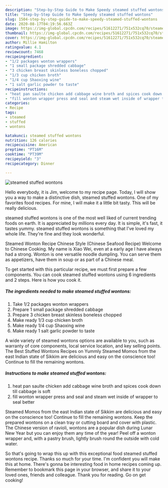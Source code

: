 ```yaml
---
description: "Step-by-Step Guide to Make Speedy steamed stuffed wontons"
title: "Step-by-Step Guide to Make Speedy steamed stuffed wontons"
slug: 1504-step-by-step-guide-to-make-speedy-steamed-stuffed-wontons
date: 2020-08-17T04:19:56.663Z
image: https://img-global.cpcdn.com/recipes/51612271/751x532cq70/steamed-stuffed-wontons-recipe-main-photo.jpg
thumbnail: https://img-global.cpcdn.com/recipes/51612271/751x532cq70/steamed-stuffed-wontons-recipe-main-photo.jpg
cover: https://img-global.cpcdn.com/recipes/51612271/751x532cq70/steamed-stuffed-wontons-recipe-main-photo.jpg
author: Millie Hamilton
ratingvalue: 4.1
reviewcount: 7468
recipeingredient:
- "1/2 packages wonton wrappers"
- "1 small package shredded cabbage"
- "3 chicken breast skinless boneless chopped"
- "1/3 cup chicken broth"
- "1/4 cup Shaoxing wine"
- "1 salt garlic powder to taste"
recipeinstructions:
- "heat pan saulte chicken add cabbage wine broth and spices cook down till cabbage is soft"
- "fill wonton wrapper press and seal and steam wet inside of wrapper to seal better"
categories:
- Recipe
tags:
- steamed
- stuffed
- wontons

katakunci: steamed stuffed wontons 
nutrition: 126 calories
recipecuisine: American
preptime: "PT16M"
cooktime: "PT39M"
recipeyield: "3"
recipecategory: Dinner

---
```



![steamed stuffed wontons](https://img-global.cpcdn.com/recipes/51612271/751x532cq70/steamed-stuffed-wontons-recipe-main-photo.jpg)

Hello everybody, it is Jim, welcome to my recipe page. Today, I will show you a way to make a distinctive dish, steamed stuffed wontons. One of my favorites food recipes. For mine, I will make it a little bit tasty. This will be really delicious.

steamed stuffed wontons is one of the most well liked of current trending foods on earth. It is appreciated by millions every day. It is simple, it's fast, it tastes yummy. steamed stuffed wontons is something that I've loved my whole life. They're fine and they look wonderful.

Steamed Wonton Recipe Chinese Style (Chinese Seafood Recipe) Welcome to Chinese Cooking. My name is Xiao Wei, even at a early age I have always had a strong. Wonton is one versatile noodle dumpling. You can serve them as appetizers, have them in soup or as part of a Chinese meal.


To get started with this particular recipe, we must first prepare a few components. You can cook steamed stuffed wontons using 6 ingredients and 2 steps. Here is how you cook it.

<!--inarticleads1-->

##### The ingredients needed to make steamed stuffed wontons:

1. Take 1/2 packages wonton wrappers
1. Prepare 1 small package shredded cabbage
1. Prepare 3 chicken breast skinless boneless chopped
1. Make ready 1/3 cup chicken broth
1. Make ready 1/4 cup Shaoxing wine
1. Make ready 1 salt garlic powder to taste


A wide variety of steamed wontons options are available to you, such as warranty of core components, local service location, and key selling points. The Best Stuffed Wontons Recipes on Yummly Steamed Momos from the east Indian state of Sikkim are delicious and easy on the conscience too! Continue to fill the remaining wontons. 

<!--inarticleads2-->

##### Instructions to make steamed stuffed wontons:

1. heat pan saulte chicken add cabbage wine broth and spices cook down till cabbage is soft
1. fill wonton wrapper press and seal and steam wet inside of wrapper to seal better


Steamed Momos from the east Indian state of Sikkim are delicious and easy on the conscience too! Continue to fill the remaining wontons. Keep the prepared wontons on a clean tray or cutting board and cover with plastic. The Chinese version of ravioli, wontons are a popular dish during Lunar New Year but you can enjoy them any time of the year! Peel off a wonton wrapper and, with a pastry brush, lightly brush round the outside with cold water. 

So that's going to wrap this up with this exceptional food steamed stuffed wontons recipe. Thanks so much for your time. I'm confident you will make this at home. There's gonna be interesting food in home recipes coming up. Remember to bookmark this page in your browser, and share it to your loved ones, friends and colleague. Thank you for reading. Go on get cooking!
